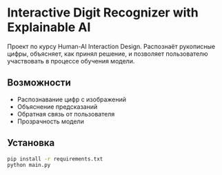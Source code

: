 # Interactive Digit Recognizer with Explainable AI

Проект по курсу Human-AI Interaction Design. Распознаёт рукописные цифры, объясняет, как принял решение, и позволяет пользователю участвовать в процессе обучения модели.

## Возможности
- Распознавание цифр с изображений
- Объяснение предсказаний
- Обратная связь от пользователя
- Прозрачность модели

## Установка
```bash
pip install -r requirements.txt
python main.py
